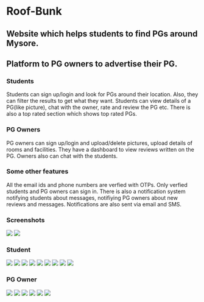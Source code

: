 # Roof-Bunk

## Website which helps students to find PGs around Mysore.
## Platform to PG owners to advertise their PG.

### Students
Students can sign up/login and look for PGs around their location. Also, they can filter the results to get what they want.
Students can view details of a PG(like picture), chat with the owner, rate and review the PG etc.
There is also a top rated section which shows top rated PGs.

### PG Owners
PG owners can sign up/login and upload/delete pictures, upload details of rooms and facilities.
They have a dashboard to view reviews written on the PG.
Owners also can chat with the students.

### Some other features
All the email ids and phone numbers are verfied with OTPs.
Only verfied students and PG owners can sign in.
There is also a notification system notifying students about messages, notifiying PG owners about new reviews and messages.
Notifications are also sent via email and SMS.

### Screenshots

![](/Screenshots/1.png)
![](/Screenshots/1.jpg)
### Student
![](/Screenshots/student/login.png)
![](/Screenshots/student/1.png)
![](/Screenshots/student/2.png)
![](/Screenshots/student/3.png)
![](/Screenshots/student/4.png)
![](/Screenshots/student/8.png)
![](/Screenshots/student/5.png)
![](/Screenshots/student/6.png)
![](/Screenshots/student/7.png)

### PG Owner 
![](/Screenshots/owner/login.png)
![](/Screenshots/owner/1.png)
![](/Screenshots/owner/2.png)
![](/Screenshots/owner/3.png)
![](/Screenshots/owner/4.png)
![](/Screenshots/owner/5.png)
